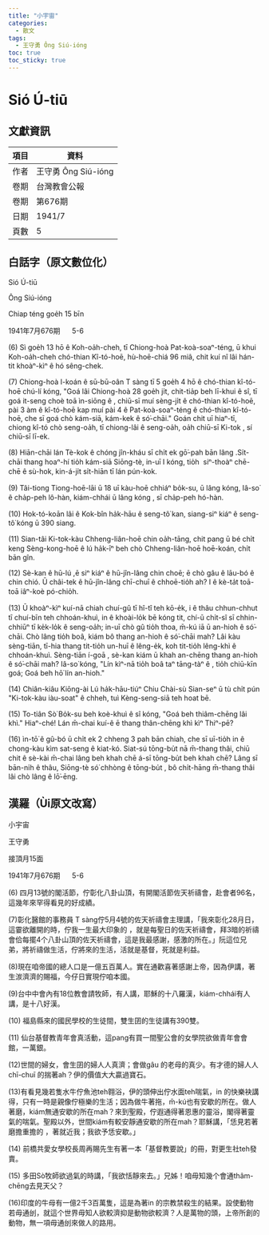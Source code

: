 ```yaml
---
title: "小宇宙"
categories:
  - 散文
tags:
  - 王守勇 Ông Siú-ióng
toc: true
toc_sticky: true
---
```


# Sió Ú-tiū

## 文獻資訊

| 項目 | 資料 |
|---|---|
| 作者 | 王守勇 Ông Siú-ióng |
| 卷期 | 台灣教會公報 |
| 卷期 | 第676期 |
| 日期 | 1941/7 |
| 頁數 | 5 |

## 白話字（原文數位化）

Sió Ú-tiū

Ông Siú-ióng

Chiap téng goe̍h 15 bīn

1941年7月676期      5-6

(6) Sì goe̍h 13 hō ê Koh-oa̍h-cheh, tī Chiong-hoà Pat-koà-soaⁿ-téng, ū khui Koh-oa̍h-cheh chó-thian Kî-tó-hoē, hù-hoē-chiá 96 miâ, chit kuí nî lâi hán-tit khoàⁿ-kìⁿ ê hó sêng-chek.

(7) Chiong-hoà I-koán ê sū-bū-oân T sàng tī 5 goe̍h 4 hō ê chó-thian kî-tó-hoē chú-lí kóng, "Goá lâi Chiong-hoà 28 goe̍h ji̍t, chit-tia̍p beh lī-khui ê sî, tī goá it-seng choè toā ìn-siōng ê , chiū-sī muí sèng-ji̍t ê chó-thian kî-tó-hoē, pài 3 àm ê kî-tó-hoē kap muí pài 4 ê Pat-koà-soaⁿ-téng ê chó-thian kî-tó-hoē, che sī goá chò kám-siā, kám-kek ê só͘-chāi." Goán chit uī hiaⁿ-tī, chiong kî-tó chò seng-oa̍h, tī chiong-lâi ê seng-oa̍h, oa̍h chiū-sī Ki-tok , sí chiū-sī lī-ek.

(8) Hiān-chāi lán Tè-kok ê chóng jîn-kháu sī chi̍t ek gō͘-pah bān lâng .Si̍t-chāi thang hoaⁿ-hí tio̍h kám-siā Siōng-tè, in-uī I kóng, tio̍h  siⁿ-thoàⁿ chē-chē ê sù-hok, kin-á-ji̍t si̍t-hiān tī lán pún-kok.

(9) Tâi-tiong Tiong-hoē-lāi ū 18 uī kàu-hoē chhiáⁿ bo̍k-su, ū lâng kóng, Iâ-so͘ ê cha̍p-peh lô-hàn, kiám-chhái ū lâng kóng , sī cha̍p-peh hó-hàn.

(10) Hok-tó-koān lâi ê Kok-bîn ha̍k-hāu ê seng-tô͘ kan, siang-siⁿ kiáⁿ ê seng-tô͘ kóng ū 390 siang.

(11) Sian-tâi Ki-tok-kàu Chheng-liân-hoē chin oa̍h-tāng, chit pang ū bé chi̍t keng Sèng-kong-hoē ê lú ha̍k-īⁿ beh chò Chheng-liân-hoē hoē-koán, chi̍t bān gîn.

(12) Sè-kan ê hū-lú ,ē siⁿ kiáⁿ ê hū-jîn-lâng chin choē; ē chò gâu ê lāu-bó ê chin chió. Ū châi-tek ê hū-jîn-lâng chī-chuī ê chhoē-tio̍h ah? I ê kè-ta̍t toā-toā iâⁿ-koè pó-chio̍h.

(13) Ū khoàⁿ-kìⁿ kuí-nā chiah chuí-gû tī hî-tî teh kō-e̍k, i ê thâu chhun-chhut tī chuí-bīn teh chhoán-khuì, in ê khoài-lo̍k bē kóng tit, chí-ū chi̍t-sî sī chhin-chhiūⁿ tī ke̍k-lo̍k ê seng-oa̍h; in-uī chò gû tio̍h thoa, m̄-kú iā ū an-hioh ê só͘-chāi. Chò lâng tio̍h boâ, kiám bô thang an-hioh ê só͘-chāi mah? Lâi kàu sèng-tiān, tī-hia thang tit-tio̍h un-huī ê lêng-e̍k, koh tit-tio̍h lêng-khì ê chhoán-khuì. Sèng-tiān í-goā , sè-kan kiám ū khah an-chēng thang an-hioh ê só͘-chāi mah? Iâ-so͘ kóng, "Lín kìⁿ-nā tio̍h boâ taⁿ tāng-tàⁿ ê , tio̍h chiū-kīn goá; Goá beh hō͘ lín an-hioh."

(14) Chiân-kiâu Kiōng-ài Lú ha̍k-hāu-tiúⁿ Chiu Chài-sù Sian-seⁿ ū tù chi̍t pún "Ki-tok-kàu iàu-soat" ê chheh, tuì Kèng-seng-siā teh hoat bē.

(15) To-tiân Sò͘ Bo̍k-su beh koè-khuì ê sî kóng, "Goá beh thiâm-chēng lâi khì." Hiaⁿ-ché! Lán m̄-chai kuí-ê ē thang thân-chēng khì kìⁿ Thiⁿ-pē?

(16) ìn-tō͘ ê gû-bó ū chi̍t ek 2 chheng 3 pah bān chiah, che sī uī-tio̍h in ê chong-kàu kìm sat-seng ê kiat-kó. Siat-sú tōng-bu̍t nā m̄-thang thâi, chiū chit ê sè-kài m̄-chai lâng beh khah chē á-sī tōng-bu̍t beh khah chē? Lâng sī bān-ni̍h ê thâu, Siōng-tè só͘ chhòng ê tōng-bu̍t , bô chi̍t-hāng m̄-thang thâi lâi chò lâng ê lō͘-ēng.

## 漢羅（Ùi原文改寫）

小宇宙

王守勇

接頂月15面

1941年7月676期      5-6

(6) 四月13號的閣活節，佇彰化八卦山頂，有開閣活節佐天祈禱會，赴會者96名，這幾年來罕得看見的好成績。

(7)彰化醫館的事務員 T sàng佇5月4號的佐天祈禱會主理講，「我來彰化28月日，這霎欲離開的時，佇我一生最大印象的 ，就是每聖日的佐天祈禱會，拜3暗的祈禱會佮每擺4个八卦山頂的佐天祈禱會，這是我最感謝，感激的所在。」阮這位兄弟，將祈禱做生活，佇將來的生活，活就是基督，死就是利益。

(8)現在咱帝國的總人口是一億五百萬人。實在通歡喜著感謝上帝，因為伊講，著生湠濟濟的賜福，今仔日實現佇咱本國。

(9)台中中會內有18位教會請牧師，有人講，耶穌的十八羅漢，kiám-chhái有人講，是十八好漢。

(10) 福島縣來的國民學校的生徒間，雙生囝的生徒講有390雙。

(11) 仙台基督教青年會真活動，這pang有買一間聖公會的女學院欲做青年會會館，一萬銀。

(12)世間的婦女，會生囝的婦人人真濟；會做gâu 的老母的真少。有才德的婦人人chī-chuī 的揣著ah？伊的價值大大贏過寶石。

(13)有看見幾若隻水牛佇魚池teh翱浴，伊的頭伸出佇水面teh喘氣，in 的快樂袂講得，只有一時是親像佇極樂的生活；因為做牛著拖，m̄-kú也有安歇的所在。做人著磨，kiám無通安歇的所在mah？來到聖殿，佇遐通得著恩惠的靈浴，閣得著靈氣的喘氣。聖殿以外，世間kiám有較安靜通安歇的所在mah？耶穌講，「恁見若著磨擔重擔的 ，著就近我；我欲予恁安歇。」

(14) 前橋共愛女學校長周再賜先生有著一本「基督教要說」的冊，對更生社teh發賣。

(15) 多田Sò͘牧師欲過氣的時講，「我欲恬靜來去。」兄姊！咱毋知幾个會通thâm-chēng去見天父？

(16)印度的牛母有一億2千3百萬隻，這是為著in 的宗教禁殺生的結果。設使動物若毋通刣，就這个世界毋知人欲較濟抑是動物欲較濟？人是萬物的頭，上帝所創的動物，無一項毋通刣來做人的路用。
